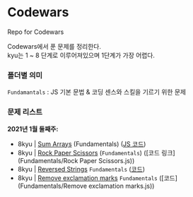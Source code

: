 # Codewars

Repo for Codewars

Codewars에서 푼 문제를 정리한다.\
kyu는 1 ~ 8 단계로 이루어져있으며 1단계가 가장 어렵다.

### 폴더별 의미

`Fundamantals` : JS 기본 문법 & 코딩 센스와 스킬을 기르기 위한 문제

### 문제 리스트

**2021년 1월 둘째주:**

- 8kyu | [Sum Arrays](https://www.codewars.com/kata/53dc54212259ed3d4f00071c/train/javascript) (Fundamentals) ([JS 코드](https://github.com/Sunmon/Codewars/blob/main/Fundamentals/Sum%20Arrays.js))
- 8kyu | [Rock Paper Scissors](https://www.codewars.com/kata/5672a98bdbdd995fad00000f/javascript) (`Fundamentals`) ([코드 링크](Fundamentals/Rock Paper Scissors.js))
- 8kyu | [Reversed Strings](https://www.codewars.com/kata/5168bb5dfe9a00b126000018/train/javascript) `Fundamentals` ([코드](Fundamentals/Reversed_Strings.js))
- 8kyu | [Remove exclamation marks](https://www.codewars.com/kata/57a0885cbb9944e24c00008e/solutions/javascript) `Fundamentals` ([코드](Fundamentals/Remove exclamation marks.js))
